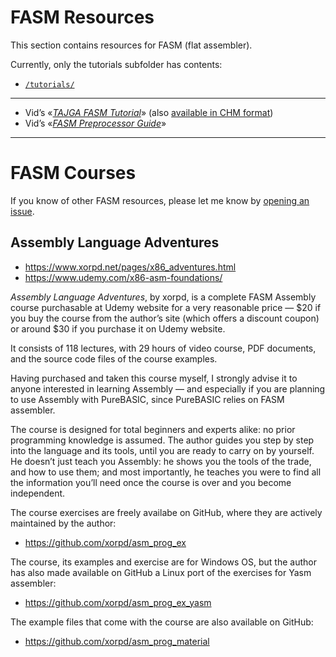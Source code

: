 FASM Resources
==============

This section contains resources for FASM (flat assembler).

Currently, only the tutorials subfolder has contents:

-   [`/tutorials/`](./tutorials/)

------------------------------------------------------------------------

-   Vid’s «[*TAJGA FASM Tutorial*](https://cdn.rawgit.com/tajmone/purebasic-archives/1351562/asm/fasm/tutorials/tajga-fasm-tutorial.html)» (also [available in CHM format](./asm/fasm/tutorials/))
-   Vid’s «[*FASM Preprocessor Guide*](https://cdn.rawgit.com/tajmone/purebasic-archives/1351562/asm/fasm/tutorials/fasm-preprocessor-guide.html)»

------------------------------------------------------------------------

FASM Courses
============

If you know of other FASM resources, please let me know by [opening an issue](https://github.com/tajmone/purebasic-archives/issues/new).

Assembly Language Adventures
----------------------------

-   <https://www.xorpd.net/pages/x86_adventures.html>
-   <https://www.udemy.com/x86-asm-foundations/>

*Assembly Language Adventures*, by xorpd, is a complete FASM Assembly course purchasable at Udemy website for a very reasonable price — $20 if you buy the course from the author’s site (which offers a discount coupon) or around $30 if you purchase it on Udemy website.

It consists of 118 lectures, with 29 hours of video course, PDF documents, and the source code files of the course examples.

Having purchased and taken this course myself, I strongly advise it to anyone interested in learning Assembly — and especially if you are planning to use Assembly with PureBASIC, since PureBASIC relies on FASM assembler.

The course is designed for total beginners and experts alike: no prior programming knowledge is assumed. The author guides you step by step into the language and its tools, until you are ready to carry on by yourself. He doesn’t just teach you Assembly: he shows you the tools of the trade, and how to use them; and most importantly, he teaches you were to find all the information you’ll need once the course is over and you become independent.

The course exercises are freely availabe on GitHub, where they are actively maintained by the author:

-   <https://github.com/xorpd/asm_prog_ex>

The course, its examples and exercise are for Windows OS, but the author has also made available on GitHub a Linux port of the exercises for Yasm assembler:

-   <https://github.com/xorpd/asm_prog_ex_yasm>

The example files that come with the course are also available on GitHub:

-   <https://github.com/xorpd/asm_prog_material>

